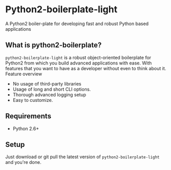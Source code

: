 Python2-boilerplate-light
=========================
A Python2 boiler-plate for developing fast and robust Python based applications

What is python2-boilerplate?
----------------------------
``python2-boilerplate-light`` is a robust object-oriented boilerplate for Python2 from which you build advanced applications with ease. With features that you want to have as a developer without even to think about it.
Feature overview

* No usage of third-party libraries
* Usage of long and short CLI options.
* Thorough advanced logging setup
* Easy to customize.

Requirements
------------
* Python 2.6+

Setup
-----
Just download or git pull the latest version of ``python2-boilerplate-light`` and you're done.
